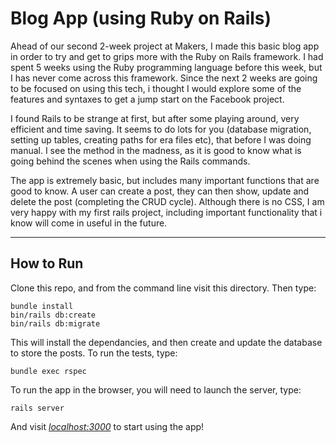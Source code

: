 # Blog App (using Ruby on Rails)

Ahead of our second 2-week project at Makers, I made this basic blog app in order to try and get to grips more with the Ruby on Rails framework. I had spent 5 weeks using the Ruby programming language before this week, but I has never come across this framework. Since the next 2 weeks are going to be focused on using this tech, i thought I would explore some of the features and syntaxes to get a jump start on the Facebook project.

I found Rails to be strange at first, but after some playing around, very efficient and time saving. It seems to do lots for you (database migration, setting up tables, creating paths for era files etc), that before I was doing manual. I see the method in the madness, as it is good to know what is going behind the scenes when using the Rails commands.

The app is extremely basic, but includes many important functions that are good to know. A user can create a post, they can then show, update and delete the post (completing the CRUD cycle). Although there is no CSS, I am very happy with my first rails project, including important functionality that i know will come in useful in the future.

---

## How to Run

Clone this repo, and from the command line visit this directory. Then type:

```
bundle install
bin/rails db:create
bin/rails db:migrate
```

This will install the dependancies, and then create and update the database to store the posts. To run the tests, type:

```
bundle exec rspec
```

To run the app in the browser, you will need to launch the server, type:

```
rails server
```

And visit [*localhost:3000*](http://localhost:3000/) to start using the app!
